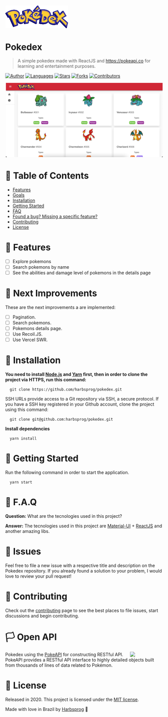 <p align="left">
   <img src=".github/images/logo.webp" width="200"/>
</p>

# Pokedex

> A simple pokedex made with ReactJS and https://pokeapi.co for learning and entertainment purposes.

[![Author](https://img.shields.io/badge/author-Harbsprog-DB3D44?style=flat-square)](https://github.com/harbsprog)
[![Languages](https://img.shields.io/github/languages/count/Harbsprog/pokedex?color=%DB3D44&style=flat-square)](#)
[![Stars](https://img.shields.io/github/stars/Harbsprog/pokedex?color=DB3D44&style=flat-square)](https://github.com/Harbsprog/pokedex/stargazers)
[![Forks](https://img.shields.io/github/forks/Harbsprog/pokedex?color=%DB3D44&style=flat-square)](https://github.com/Harbsprog/pokedex/network/members)
[![Contributors](https://img.shields.io/github/contributors/Harbsprog/pokedex?color=DB3D44&style=flat-square)](https://github.com/Harbsprog/pokedex/graphs/contributors)

<p align="center">
   <img src=".github/images/pokedex-1.png" width="500"/>
</p>

# :pushpin: Table of Contents

- [Features](#rocket-features)
- [Goals](#dart-goals)
- [Installation](#construction_worker-installation)
- [Getting Started](#runner-getting-started)
- [FAQ](#postbox-faq)
- [Found a bug? Missing a specific feature?](#bug-issues)
- [Contributing](#tada-contributing)
- [License](#closed_book-license)

# :rocket: Features

- [ ] Explore pokemons
- [ ] Search pokemons by name
- [ ] See the abilities and damage level of pokemons in the details page

# :dart: Next Improvements

These are the next improvements a are implemented:
- [ ] Pagination.
- [ ] Search pokemons.
- [ ] Pokemons details page.
- [ ] Use Recoil.JS.
- [ ] Use Vercel SWR.

# :construction_worker: Installation

**You need to install [Node.js](https://pt-br.reactjs.org/) and [Yarn](https://yarnpkg.com/) first, then in order to clone the project via HTTPS, run this command:**

```
  git clone https://github.com/harbsprog/pokedex.git
```

SSH URLs provide access to a Git repository via SSH, a secure protocol. If you have a SSH key registered in your Github account, clone the project using this command:

```
  git clone git@github.com:harbsprog/pokedex.git
```

**Install dependencies**

```
  yarn install
```

# :runner: Getting Started

Run the following command in order to start the application.

```
  yarn start
```

# :postbox: F.A.Q

**Question:** What are the tecnologies used in this project?

**Answer:** The tecnologies used in this project are [Material-UI](https://material-ui.com/components/drawers/) + [ReactJS](https://reactjs.org/) and another amazing libs.

# :bug: Issues

Feel free to file a new issue with a respective title and description on the Pokedex repository. If you already found a solution to your problem, I would love to review your pull request!

# :tada: Contributing

Check out the [contributing](https://github.com/harbsprog/pokedex/blob/master/CONTRIBUTING.md) page to see the best places to file issues, start discussions and begin contributing.

# :white_flag: Open API

<img src="https://user-images.githubusercontent.com/24237865/83422649-d1b1d980-a464-11ea-8c91-a24fdf89cd6b.png" align="right" width="21%"/>

Pokedex using the [PokeAPI](https://pokeapi.co/) for constructing RESTful API.<br>
PokeAPI provides a RESTful API interface to highly detailed objects built from thousands of lines of data related to Pokémon.

# :closed_book: License

Released in 2020.
This project is licensed under the [MIT license](https://github.com/harbsprog/pokedex/master/LICENSE).

Made with love in Brazil by [Harbsprog](https://github.com/harbsprog) 🚀
